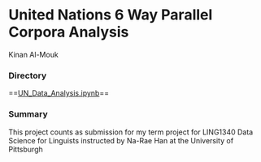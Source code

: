 # United Nations 6 Way Parallel Corpora Analysis 
Kinan Al-Mouk

### Directory 
==[UN_Data_Analysis.ipynb](https://github.com/Data-Science-for-Linguists-2022/UN-Parallel-Corpora-Analysis/blob/main/UN_Data_Analysis.ipynb)==

### Summary 
This project counts as submission for my term project for LING1340 Data Science for Linguists instructed by Na-Rae Han at the University of Pittsburgh


  
